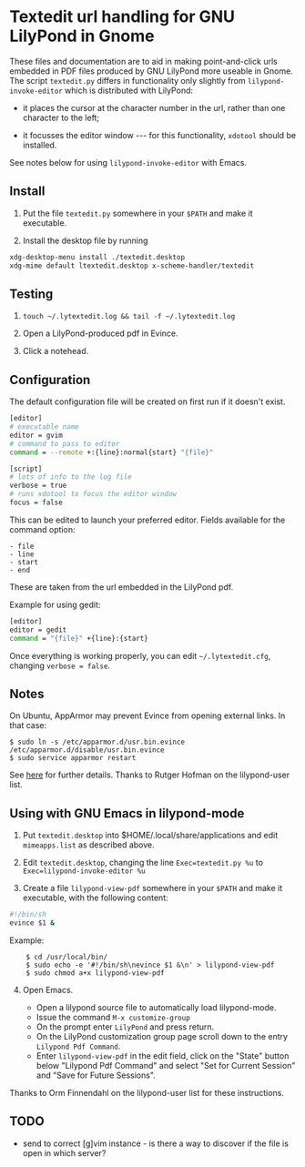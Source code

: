 # Textedit url handling for GNU LilyPond in Gnome

These files and documentation are to aid in making point-and-click urls embedded in PDF files produced by GNU LilyPond more useable in Gnome. The script `textedit.py` differs in functionality only slightly from `lilypond-invoke-editor` which is distributed with LilyPond:

- it places the cursor at the character number in the url, rather than one character to the left;

- it focusses the editor window --- for this functionality, `xdotool` should be installed.

See notes below for using `lilypond-invoke-editor` with Emacs.

## Install

1. Put the file `textedit.py` somewhere in your `$PATH` and make it executable.

1. Install the desktop file by running

```bash
xdg-desktop-menu install ./textedit.desktop
xdg-mime default ltextedit.desktop x-scheme-handler/textedit
```

## Testing

1. `touch ~/.lytextedit.log && tail -f ~/.lytextedit.log`

1. Open a LilyPond-produced pdf in Evince.

1. Click a notehead.

## Configuration

The default configuration file will be created on first run if it doesn't exist.

```bash
[editor]
# executable name
editor = gvim
# command to pass to editor
command = --remote +:{line}:normal{start} "{file}"

[script]
# lots of info to the log file
verbose = true
# runs xdotool to focus the editor window
focus = false
```

This can be edited to launch your preferred editor. Fields available for the command option:

    - file
    - line
    - start
    - end

These are taken from the url embedded in the LilyPond pdf.

Example for using gedit:

```bash
[editor]
editor = gedit
command = "{file}" +{line}:{start}
```

Once everything is working properly, you can edit `~/.lytextedit.cfg`, changing `verbose = false`.

## Notes

On Ubuntu, AppArmor may prevent Evince from opening external links. In that case:

    $ sudo ln -s /etc/apparmor.d/usr.bin.evince /etc/apparmor.d/disable/usr.bin.evince
    $ sudo service apparmor restart

See [here][1] for further details. Thanks to Rutger Hofman on the lilypond-user list.

[1]: http://xubuntugeek.blogspot.nl/2012/05/fix-evince-is-unable-to-open-external.html

## Using with GNU Emacs in lilypond-mode

1. Put `textedit.desktop` into $HOME/.local/share/applications and edit `mimeapps.list` as described above.

2. Edit `textedit.desktop`, changing the line
       ```Exec=textedit.py %u```
   to
       ```Exec=lilypond-invoke-editor %u```

3. Create a file `lilypond-view-pdf` somewhere in your `$PATH` and make it executable, with the following content:

```bash
#!/bin/sh
evince $1 &
```

   Example:

        $ cd /usr/local/bin/
        $ sudo echo -e '#!/bin/sh\nevince $1 &\n' > lilypond-view-pdf
        $ sudo chmod a+x lilypond-view-pdf

4. Open Emacs.

   - Open a lilypond source file to automatically load lilypond-mode.
   - Issue the command `M-x customize-group`
   - On the prompt enter `LilyPond` and press return.
   - On the LilyPond customization group page scroll down to the entry `Lilypond Pdf Command`.
   - Enter `lilypond-view-pdf` in the edit field, click on the "State" button below "Lilypond Pdf Command" and select "Set for Current Session" and "Save for Future Sessions".

Thanks to Orm Finnendahl on the lilypond-user list for these instructions.

## TODO

- send to correct [g]vim instance - is there a way to discover if the file is open in which server?
